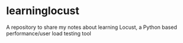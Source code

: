 # learninglocust
A repository to share my notes about learning Locust, a Python based performance/user load testing tool
